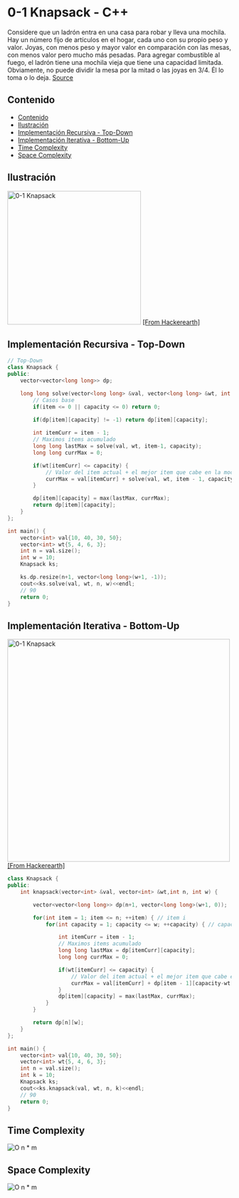 # 0-1 Knapsack - C++
Considere que un ladrón entra en una casa para robar y lleva una mochila. Hay un número fijo de artículos en el hogar, cada uno con su propio peso y valor. Joyas, con menos peso y mayor valor en comparación con las mesas, con menos valor pero mucho más pesadas. Para agregar combustible al fuego, el ladrón tiene una mochila vieja que tiene una capacidad limitada. Obviamente, no puede dividir la mesa por la mitad o las joyas en 3/4. Él lo toma o lo deja. [Source](https://www.hackerearth.com/de/practice/notes/the-knapsack-problem/)

## Contenido

* [Contenido](#contenido)
* [Ilustración](#ilustración)
* [Implementación Recursiva - Top-Down](#implementación-recursiva---top-down)
* [Implementación Iterativa - Bottom-Up](#implementación-iterativa---bottom-up)
* [Time Complexity](#time-complexity)
* [Space Complexity](#space-complexity)

## Ilustración

<img alt="0-1 Knapsack" src="https://he-s3.s3.amazonaws.com/media/uploads/82d724d.png" width="300"> [[From Hackerearth]](https://www.hackerearth.com/de/practice/notes/the-knapsack-problem/)

## Implementación Recursiva - Top-Down

```c++
// Top-Down
class Knapsack {
public:
    vector<vector<long long>> dp;

    long long solve(vector<long long> &val, vector<long long> &wt, int item, int capacity) {
        // Casos base
        if(item <= 0 || capacity <= 0) return 0;

        if(dp[item][capacity] != -1) return dp[item][capacity];
        
        int itemCurr = item - 1;
        // Maximos items acumulado
        long long lastMax = solve(val, wt, item-1, capacity);
        long long currMax = 0;

        if(wt[itemCurr] <= capacity) {
            // Valor del item actual + el mejor item que cabe en la mochila
            currMax = val[itemCurr] + solve(val, wt, item - 1, capacity-wt[itemCurr]);
        }

        dp[item][capacity] = max(lastMax, currMax);
        return dp[item][capacity];
    }
};

int main() {
    vector<int> val{10, 40, 30, 50};
    vector<int> wt{5, 4, 6, 3};
    int n = val.size();
    int w = 10;
    Knapsack ks;

    ks.dp.resize(n+1, vector<long long>(w+1, -1));
    cout<<ks.solve(val, wt, n, w)<<endl;
    // 90
    return 0;
}
```

## Implementación Iterativa - Bottom-Up

<img alt="0-1 Knapsack" src="https://he-s3.s3.amazonaws.com/media/uploads/2e5714c.png" width="500">[[From Hackerearth]](https://www.hackerearth.com/de/practice/notes/the-knapsack-problem/)


```c++
class Knapsack {
public:
    int knapsack(vector<int> &val, vector<int> &wt,int n, int w) {

        vector<vector<long long>> dp(n+1, vector<long long>(w+1, 0));

        for(int item = 1; item <= n; ++item) { // item i
            for(int capacity = 1; capacity <= w; ++capacity) { // capacity j

                int itemCurr = item - 1;
                // Maximos items acumulado
                long long lastMax = dp[itemCurr][capacity];
                long long currMax = 0;

                if(wt[itemCurr] <= capacity) {
                    // Valor del item actual + el mejor item que cabe en la mochila
                    currMax = val[itemCurr] + dp[item - 1][capacity-wt[itemCurr]];
                }
                dp[item][capacity] = max(lastMax, currMax);
            }
        }

        return dp[n][w];
    }
};

int main() {
    vector<int> val{10, 40, 30, 50};
    vector<int> wt{5, 4, 6, 3};
    int n = val.size();
    int k = 10;
    Knapsack ks;
    cout<<ks.knapsack(val, wt, n, k)<<endl;
    // 90
    return 0;
}
```

## Time Complexity

![O n * m](https://i.ibb.co/JKyfG3Y/O-n-m.png)

## Space Complexity

![O n * m](https://i.ibb.co/JKyfG3Y/O-n-m.png)